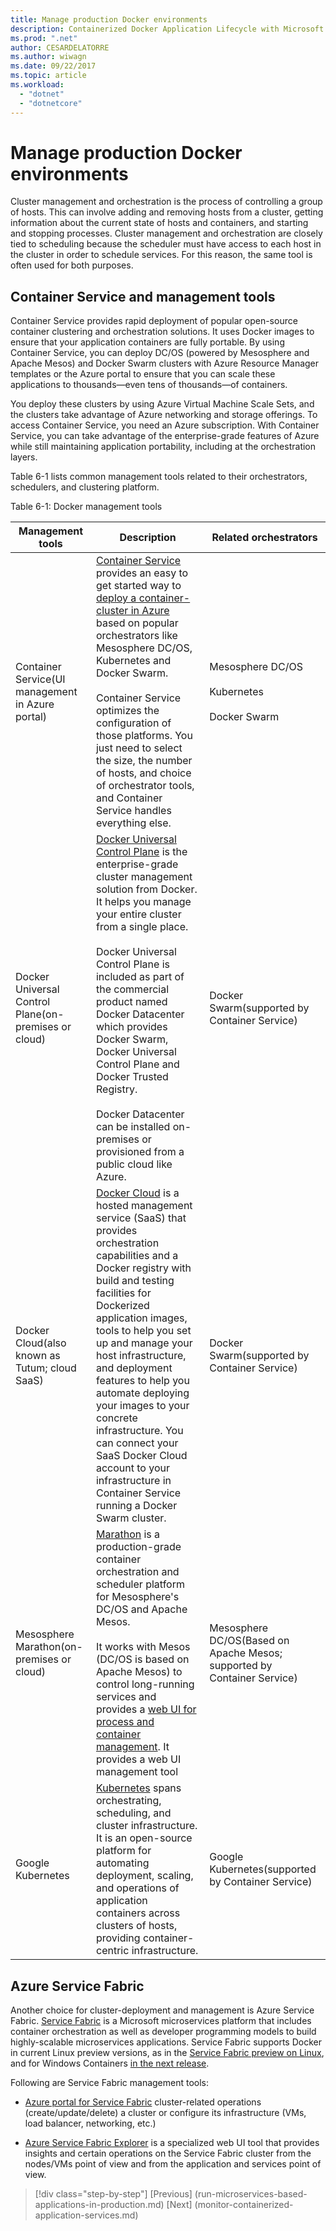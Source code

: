 ```yaml
---
title: Manage production Docker environments
description: Containerized Docker Application Lifecycle with Microsoft Platform and Tools
ms.prod: ".net"
author: CESARDELATORRE
ms.author: wiwagn
ms.date: 09/22/2017
ms.topic: article
ms.workload: 
  - "dotnet"
  - "dotnetcore"
---
```

# Manage production Docker environments

Cluster management and orchestration is the process of controlling a group of hosts. This can involve adding and removing hosts from a cluster, getting information about the current state of hosts and containers, and starting and stopping processes. Cluster management and orchestration are closely tied to scheduling because the scheduler must have access to each host in the cluster in order to schedule services. For this reason, the same tool is often used for both purposes.

## Container Service and management tools

Container Service provides rapid deployment of popular open-source container clustering and orchestration solutions. It uses Docker images to ensure that your application containers are fully portable. By using Container Service, you can deploy DC/OS (powered by Mesosphere and Apache Mesos) and Docker Swarm clusters with Azure Resource Manager templates or the Azure portal to ensure that you can scale these applications to thousands—even tens of thousands—of containers.

You deploy these clusters by using Azure Virtual Machine Scale Sets, and the clusters take advantage of Azure networking and storage offerings. To access Container Service, you need an Azure subscription. With Container Service, you can take advantage of the enterprise-grade features of Azure while still maintaining application portability, including at the orchestration layers.

Table 6-1 lists common management tools related to their orchestrators, schedulers, and clustering platform.

Table 6-1: Docker management tools


| Management tools      | Description           | Related orchestrators |
|-----------------------|-----------------------|-----------------------|
| Container Service\(UI management in Azure portal) | [Container Service](https://azure.microsoft.com/en-us/services/container-service/) provides an easy to get started way to [deploy a container-cluster in Azure](https://docs.microsoft.com/azure/container-service/dcos-swarm/container-service-deployment) based on popular orchestrators like Mesosphere DC/OS, Kubernetes and Docker Swarm. <br /><br /> Container Service optimizes the configuration of those platforms. You just need to select the size, the number of hosts, and choice of orchestrator tools, and Container Service handles everything else. | Mesosphere DC/OS <br /><br /> Kubernetes <br /><br /> Docker Swarm |
| Docker Universal Control Plane\(on-premises or cloud) | [Docker Universal Control Plane](https://docs.docker.com/v1.11/ucp/overview/) is the enterprise-grade cluster management solution from Docker. It helps you manage your entire cluster from a single place. <br /><br /> Docker Universal Control Plane is included as part of the commercial product named Docker Datacenter which provides Docker Swarm, Docker Universal Control Plane and Docker Trusted Registry. <br /><br /> Docker Datacenter can be installed on-premises or provisioned from a public cloud like Azure. | Docker Swarm\(supported by Container Service) |
| Docker Cloud\(also known as Tutum; cloud SaaS) | [Docker Cloud](https://docs.docker.com/docker-cloud/) is a hosted management service (SaaS) that provides orchestration capabilities and a Docker registry with build and testing facilities for Dockerized application images, tools to help you set up and manage your host infrastructure, and deployment features to help you automate deploying your images to your concrete infrastructure. You can connect your SaaS Docker Cloud account to your infrastructure in Container Service running a Docker Swarm cluster. | Docker Swarm\(supported by Container Service) |
| Mesosphere Marathon\(on-premises or cloud) | [Marathon](https://mesosphere.github.io/marathon/docs/marathon-ui.html) is a production-grade container orchestration and scheduler platform for Mesosphere's DC/OS and Apache Mesos. <br /><br /> It works with Mesos (DC/OS is based on Apache Mesos) to control long-running services and provides a [web UI for process and container management](https://mesosphere.github.io/marathon/docs/marathon-ui.html). It provides a web UI management tool | Mesosphere DC/OS\(Based on Apache Mesos; supported by Container Service) |
| Google Kubernetes | [Kubernetes](http://kubernetes.io/docs/user-guide/ui/#dashboard-access) spans orchestrating, scheduling, and cluster infrastructure. It is an open-source platform for automating deployment, scaling, and operations of application containers across clusters of hosts, providing container-centric infrastructure. | Google Kubernetes\(supported by Container Service) |

## Azure Service Fabric

Another choice for cluster-deployment and management is Azure Service Fabric. [Service Fabric](https://azure.microsoft.com/en-us/services/service-fabric/) is a Microsoft microservices platform that includes container orchestration as well as developer programming models to build highly-scalable microservices applications. Service Fabric supports Docker in current Linux preview versions, as in the [Service Fabric preview on Linux](https://docs.microsoft.com/azure/service-fabric/service-fabric-deploy-anywhere), and for Windows Containers [in the next release](https://docs.microsoft.com/azure/service-fabric/service-fabric-containers-overview).

Following are Service Fabric management tools:

-   [Azure portal for Service Fabric](https://docs.microsoft.com/azure/service-fabric/service-fabric-cluster-creation-via-portal) cluster-related operations (create/update/delete) a cluster or configure its infrastructure (VMs, load balancer, networking, etc.)

-   [Azure Service Fabric Explorer](https://docs.microsoft.com/azure/service-fabric/service-fabric-visualizing-your-cluster) is a specialized web UI tool that provides insights and certain operations on the Service Fabric cluster from the nodes/VMs point of view and from the application and services point of view.


>[!div class="step-by-step"]
[Previous] (run-microservices-based-applications-in-production.md)
[Next] (monitor-containerized-application-services.md)
